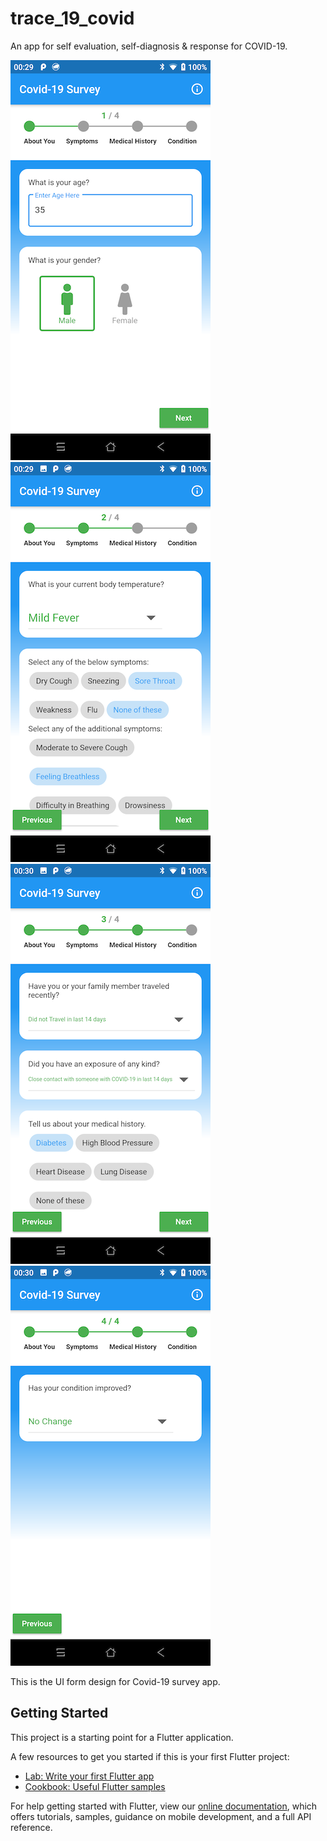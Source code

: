 # trace_19_covid

An app for self evaluation, self-diagnosis &amp; response for COVID-19.

![Survey Page1](pictures/image1.png)
![Survey Page2](pictures/image2.png)
![Survey Page3](pictures/image3.png)
![Survey Page4](pictures/image4.png)

This is the UI form design for Covid-19 survey app. 

## Getting Started

This project is a starting point for a Flutter application.

A few resources to get you started if this is your first Flutter project:

- [Lab: Write your first Flutter app](https://flutter.dev/docs/get-started/codelab)
- [Cookbook: Useful Flutter samples](https://flutter.dev/docs/cookbook)

For help getting started with Flutter, view our
[online documentation](https://flutter.dev/docs), which offers tutorials,
samples, guidance on mobile development, and a full API reference.

